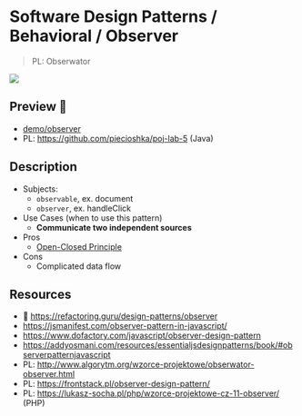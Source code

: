 # Software Design Patterns / Behavioral / Observer

> PL: Obserwator

<img src="images/icons/electron.svg" class="pattern-logo">

## Preview 🎉

* <a href="./demo/observer/">demo/observer</a>
* PL: <https://github.com/piecioshka/poj-lab-5> (Java)

## Description

* Subjects:
    + `observable`, ex. document
    + `observer`, ex. handleClick
* Use Cases (when to use this pattern)
    + **Communicate two independent sources**
* Pros
    + [Open-Closed Principle](chapters/patterns/solid/open-closed-principle.md)
* Cons
    + Complicated data flow

## Resources

* 🚀 <https://refactoring.guru/design-patterns/observer>
* <https://jsmanifest.com/observer-pattern-in-javascript/>
* <https://www.dofactory.com/javascript/observer-design-pattern>
* <https://addyosmani.com/resources/essentialjsdesignpatterns/book/#observerpatternjavascript>
* PL: <http://www.algorytm.org/wzorce-projektowe/obserwator-observer.html>
* PL: <https://frontstack.pl/observer-design-pattern/>
* PL: <https://lukasz-socha.pl/php/wzorce-projektowe-cz-11-observer/> (PHP)
